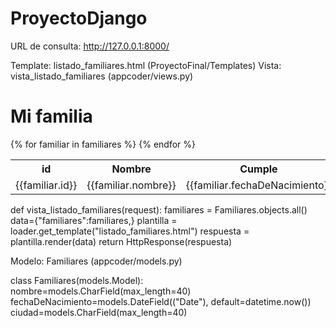 # ProyectoDjango

URL de consulta: http://127.0.0.1:8000/

Template: listado_familiares.html (ProyectoFinal/Templates)
Vista: vista_listado_familiares (appcoder/views.py) 

<!DOCTYPE html>
<html lang="en">
<head>
    <meta charset="UTF-8">
    <meta http-equiv="X-UA-Compatible" content="IE=edge">
    <meta name="viewport" content="width=device-width, initial-scale=1.0">
    <title>Listado de familiares</title>
</head>
<body>
    <h1>Mi familia</h1>
    <table>
        <tr>
          <th>id</th>
          <th>Nombre</th>
          <th>Cumple</th>
          <th>Recidencia</th>
        </tr>
        {% for familiar in familiares %}
        <tr>
            <td>{{familiar.id}}</td>
            <td>{{familiar.nombre}}</td>
            <td>{{familiar.fechaDeNacimiento}}</td>
            <td>{{familiar.ciudad}}</td>
        </tr>
        {% endfor %}
        </table>
      
</body>
</html>

def vista_listado_familiares(request):
    familiares = Familiares.objects.all()
    data={"familiares":familiares,}
    plantilla = loader.get_template("listado_familiares.html")
    respuesta = plantilla.render(data)
    return HttpResponse(respuesta)
    
Modelo: Familiares (appcoder/models.py)
  
  class Familiares(models.Model):
      nombre=models.CharField(max_length=40)
      fechaDeNacimiento=models.DateField(("Date"), default=datetime.now())
      ciudad=models.CharField(max_length=40)
